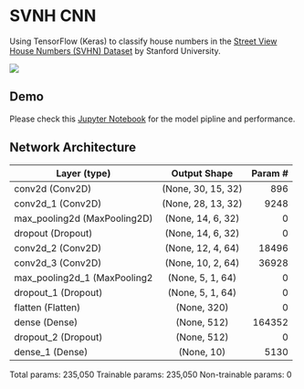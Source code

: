 # SVNH CNN

Using TensorFlow (Keras) to classify house numbers in the [Street View House Numbers (SVHN) Dataset](http://ufldl.stanford.edu/housenumbers/) by Stanford University.

![](http://ufldl.stanford.edu/housenumbers/examples_new.png)

## Demo
Please check this [Jupyter Notebook](https://nbviewer.jupyter.org/github/dyckia/SVHN-CNN/blob/master/SVHN.ipynb) for the model pipline and performance.

## Network Architecture 

| Layer (type)        | Output Shape           | Param #  |
| ------------- |:-------------:| -----:|
| conv2d (Conv2D)      | (None, 30, 15, 32) | 896 |
| conv2d_1 (Conv2D)       | (None, 28, 13, 32) | 9248 |
| max_pooling2d (MaxPooling2D)      |  (None, 14, 6, 32) | 0 |
| dropout (Dropout)      | (None, 14, 6, 32) | 0 |
| conv2d_2 (Conv2D)      | (None, 12, 4, 64) | 18496 |
| conv2d_3 (Conv2D)      | (None, 10, 2, 64) | 36928 |
| max_pooling2d_1 (MaxPooling2      | (None, 5, 1, 64) | 0 |
| dropout_1 (Dropout)      | (None, 5, 1, 64) | 0 |
| flatten (Flatten)      | (None, 320) | 0 |
| dense (Dense)      | (None, 512) | 164352 |
| dropout_2 (Dropout)      | (None, 512) | 0 |
| dense_1 (Dense)      | (None, 10) | 5130 |

Total params: 235,050
Trainable params: 235,050
Non-trainable params: 0
